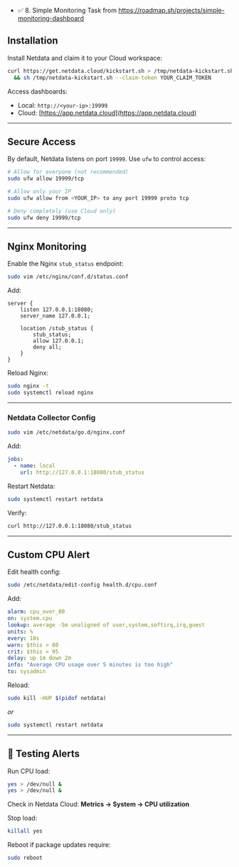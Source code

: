- ✅ 8. Simple Monitoring Task from https://roadmap.sh/projects/simple-monitoring-dashboard

## Installation

Install Netdata and claim it to your Cloud workspace:

```bash
curl https://get.netdata.cloud/kickstart.sh > /tmp/netdata-kickstart.sh \
  && sh /tmp/netdata-kickstart.sh --claim-token YOUR_CLAIM_TOKEN
```

Access dashboards:
- Local: `http://<your-ip>:19999`
- Cloud: [https://app.netdata.cloud](https://app.netdata.cloud)

---

## Secure Access

By default, Netdata listens on port `19999`. Use `ufw` to control access:

```bash
# Allow for everyone (not recommended)
sudo ufw allow 19999/tcp

# Allow only your IP
sudo ufw allow from <YOUR_IP> to any port 19999 proto tcp

# Deny completely (use Cloud only)
sudo ufw deny 19999/tcp
```

---

## Nginx Monitoring

Enable the Nginx `stub_status` endpoint:

```bash
sudo vim /etc/nginx/conf.d/status.conf
```

Add:

```nginx
server {
    listen 127.0.0.1:18080;
    server_name 127.0.0.1;

    location /stub_status {
        stub_status;
        allow 127.0.0.1;
        deny all;
    }
}
```

Reload Nginx:

```bash
sudo nginx -t
sudo systemctl reload nginx
```

---

### Netdata Collector Config

```bash
sudo vim /etc/netdata/go.d/nginx.conf
```

Add:

```yaml
jobs:
  - name: local
    url: http://127.0.0.1:18080/stub_status
```

Restart Netdata:

```bash
sudo systemctl restart netdata
```

Verify:

```bash
curl http://127.0.0.1:18080/stub_status
```

---

## Custom CPU Alert

Edit health config:

```bash
sudo /etc/netdata/edit-config health.d/cpu.conf
```

Add:

```yaml
alarm: cpu_over_80
on: system.cpu
lookup: average -5m unaligned of user,system,softirq,irq,guest
units: %
every: 10s
warn: $this > 80
crit: $this > 95
delay: up 1m down 2m
info: "Average CPU usage over 5 minutes is too high"
to: sysadmin
```

Reload:

```bash
sudo kill -HUP $(pidof netdata)
```
_or_
```bash
sudo systemctl restart netdata
```

---

## 🧪 Testing Alerts

Run CPU load:

```bash
yes > /dev/null &
yes > /dev/null &
```

Check in Netdata Cloud: **Metrics → System → CPU utilization**

Stop load:

```bash
killall yes
```

Reboot if package updates require:

```bash
sudo reboot
```